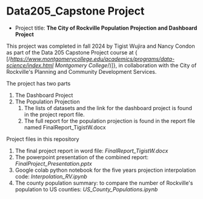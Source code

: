 # Data205_Capstone Project

* Project title: **The City of Rockville Population Projection and Dashboard Project**

This project was completed in fall 2024 by Tigist Wujira and Nancy Condon as part of the Data 205 Capstone Project course at { [/*https://www.montgomerycollege.edu/academics/programs/data-science/index.html Montgomery College*/)]}, in collaboration with the City of Rockville's Planning and Community Development Services.
  
The project has two parts
1. The Dashboard Project
2. The Population Projection
   1. The lists of datasets and the link for the dashboard project is found in the project report file.
   2. The full report for the population projection is found in the report file named FinalReport_TigistW.docx

Project files in this repository
1. The final project report in word file: *FinalReport_TigistW.docx*
2. The powerpoint presentation of the combined report: *FinalProject_Presentation.pptx*
3. Google colab python notebook for the five years projection interpolation code: *Interpolation_RV.ipynb*
4. The county population summary: to compare the number of Rockville's population to US counties: *US_County_Populations.ipynb*

